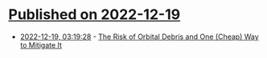 # [Published on 2022-12-19](index.md)

* [2022-12-19, 03:19:28](https://news.ycombinator.com/item?id=34047984) - [The Risk of Orbital Debris and One (Cheap) Way to Mitigate It](https://locationtbd.home.blog/2022/12/17/how-free-radar-data-can-save-billions-of-dollars/)
